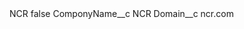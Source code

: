 <?xml version="1.0" encoding="UTF-8"?>
<CustomMetadata xmlns="http://soap.sforce.com/2006/04/metadata" xmlns:xsi="http://www.w3.org/2001/XMLSchema-instance" xmlns:xsd="http://www.w3.org/2001/XMLSchema">
    <label>NCR</label>
    <protected>false</protected>
    <values>
        <field>ComponyName__c</field>
        <value xsi:type="xsd:string">NCR</value>
    </values>
    <values>
        <field>Domain__c</field>
        <value xsi:type="xsd:string">ncr.com</value>
    </values>
</CustomMetadata>
